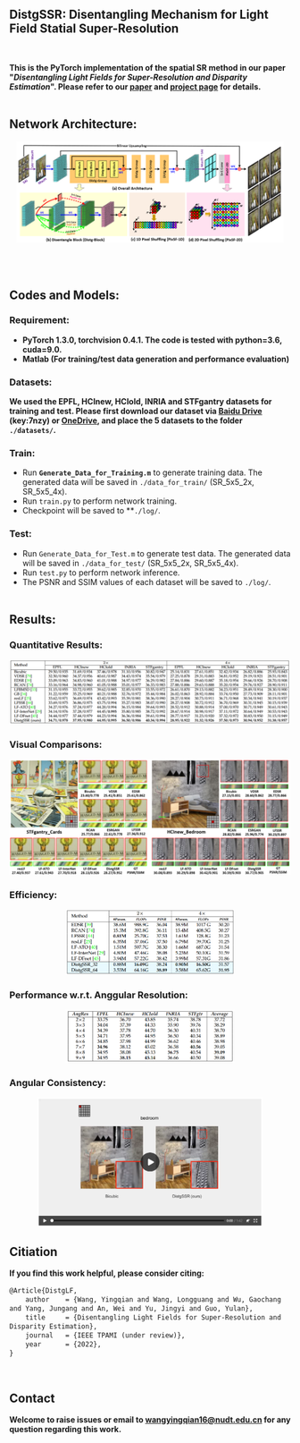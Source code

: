 ## DistgSSR: Disentangling Mechanism for Light Field Statial Super-Resolution
<br>

**This is the PyTorch implementation of the spatial SR method in our paper "*Disentangling Light Fields for Super-Resolution and Disparity Estimation*". Please refer to our [paper](https://yingqianwang.github.io/) and [project page](https://yingqianwang.github.io/DistgLF) for details.**<br><br>

## Network Architecture:
<p align="center"> <img src="Figs/DistgSSR.png" width="95%"> </p>
<br><br>

## Codes and Models:

### Requirement:
* **PyTorch 1.3.0, torchvision 0.4.1. The code is tested with python=3.6, cuda=9.0.**
* **Matlab (For training/test data generation and performance evaluation)**

### Datasets:
**We used the EPFL, HCInew, HCIold, INRIA and STFgantry datasets for training and test. Please first download our dataset via [Baidu Drive](https://pan.baidu.com/s/1mYQR6OBXoEKrOk0TjV85Yw) (key:7nzy) or [OneDrive](https://stuxidianeducn-my.sharepoint.com/:f:/g/personal/zyliang_stu_xidian_edu_cn/EpkUehGwOlFIuSSdadq9S4MBEeFkNGPD_DlzkBBmZaV_mA?e=FiUeiv), and place the 5 datasets to the folder **`./datasets/`**.**

### Train:
* Run **`Generate_Data_for_Training.m`** to generate training data. The generated data will be saved in `./data_for_train/` (SR_5x5_2x, SR_5x5_4x).
* Run `train.py` to perform network training.
* Checkpoint will be saved to **`./log/`.

### Test:
* Run `Generate_Data_for_Test.m` to generate test data. The generated data will be saved in `./data_for_test/` (SR_5x5_2x, SR_5x5_4x).
* Run `test.py` to perform network inference.
* The PSNR and SSIM values of each dataset will be saved to `./log/`.
<br><br>

## Results:

### Quantitative Results:
<p align="center"> <img src="Figs/Metric-SSR.png" width="100%"> </p>

### Visual Comparisons:
<p align="center"> <img src="Figs/Visual-SSR.png" width="100%"> </p>

### Efficiency:
<p align="center"> <img src="Figs/Efficiency-SSR.png" width="60%"> </p>

### Performance w.r.t. Anggular Resolution:
<p align="center"> <img src="Figs/AblationSSR-AngRes.png" width="60%"> </p>

### Angular Consistency:
<p align="center"> <a href="https://wyqdatabase.s3.us-west-1.amazonaws.com/DistgLF-SpatialSR.mp4"><img src="Figs/AngCons-SSR.png" width="80%"></a> </p>


## Citiation
**If you find this work helpful, please consider citing:**
```
@Article{DistgLF,
    author    = {Wang, Yingqian and Wang, Longguang and Wu, Gaochang and Yang, Jungang and An, Wei and Yu, Jingyi and Guo, Yulan},
    title     = {Disentangling Light Fields for Super-Resolution and Disparity Estimation},
    journal   = {IEEE TPAMI (under review)}, 
    year      = {2022},   
}
```
<br>

## Contact
**Welcome to raise issues or email to [wangyingqian16@nudt.edu.cn](wangyingqian16@nudt.edu.cn) for any question regarding this work.**
